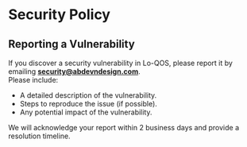 
# Security Policy

## Reporting a Vulnerability

If you discover a security vulnerability in Lo-QOS, please report it by emailing **[security@abdevndesign.com](mailto:security@abdevndesign.com)**.  
Please include:
- A detailed description of the vulnerability.
- Steps to reproduce the issue (if possible).
- Any potential impact of the vulnerability.

We will acknowledge your report within 2 business days and provide a resolution timeline.
